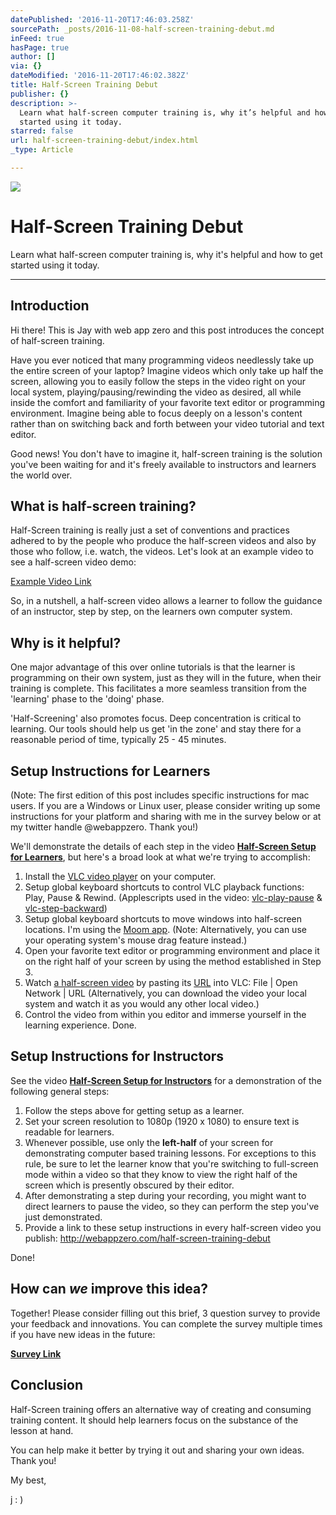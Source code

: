 ```yaml
---
datePublished: '2016-11-20T17:46:03.258Z'
sourcePath: _posts/2016-11-08-half-screen-training-debut.md
inFeed: true
hasPage: true
author: []
via: {}
dateModified: '2016-11-20T17:46:02.382Z'
title: Half-Screen Training Debut
publisher: {}
description: >-
  Learn what half-screen computer training is, why it’s helpful and how to get
  started using it today.
starred: false
url: half-screen-training-debut/index.html
_type: Article

---
```

![](https://the-grid-user-content.s3-us-west-2.amazonaws.com/b843e4bd-1857-4479-bf41-564ab4d74dc2.jpg)

# Half-Screen Training Debut

Learn what half-screen computer training is, why it's helpful and how to get started using it today.

---

## Introduction

Hi there! This is Jay with web app zero and this post introduces the concept of half-screen training.

Have you ever noticed that many programming videos needlessly take up the entire screen of your laptop? Imagine videos which only take up half the screen, allowing you to easily follow the steps in the video right on your local system, playing/pausing/rewinding the video as desired, all while inside the comfort and familiarity of your favorite text editor or programming environment. Imagine being able to focus deeply on a lesson's content rather than on switching back and forth between your video tutorial and text editor.

Good news! You don't have to imagine it, half-screen training is the solution you've been waiting for and it's freely available to instructors and learners the world over.

## What is half-screen training?

Half-Screen training is really just a set of conventions and practices adhered to by the people who produce the half-screen videos and also by those who follow, i.e. watch, the videos. Let's look at an example video to see a half-screen video demo:

[Example Video Link][0]

So, in a nutshell, a half-screen video allows a learner to follow the guidance of an instructor, step by step, on the learners own computer system.

## Why is it helpful?

One major advantage of this over online tutorials is that the learner is programming on their own system, just as they will in the future, when their training is complete. This facilitates a more seamless transition from the 'learning' phase to the 'doing' phase.

'Half-Screening' also promotes focus. Deep concentration is critical to learning. Our tools should help us get 'in the zone' and stay there for a reasonable period of time, typically 25 - 45 minutes.

## Setup Instructions for Learners

(Note: The first edition of this post includes specific instructions for mac users. If you are a Windows or Linux user, please consider writing up some instructions for your platform and sharing with me in the survey below or at my twitter handle @webappzero. Thank you!)

We'll demonstrate the details of each step in the video **[Half-Screen Setup for Learners][1]**, but here's a broad look at what we're trying to accomplish:

1. Install the [VLC video player][2] on your computer.
2. Setup global keyboard shortcuts to control VLC playback functions: Play, Pause & Rewind. (Applescripts used in the video: [vlc-play-pause][3] & [vlc-step-backward][4])
3. Setup global keyboard shortcuts to move windows into half-screen locations. I'm using the [Moom app][5]. (Note: Alternatively, you can use your operating system's mouse drag feature instead.)
4. Open your favorite text editor or programming environment and place it on the right half of your screen by using the method established in Step 3\.
5. Watch [a half-screen video][6] by pasting its [URL][7] into VLC: File | Open Network | URL (Alternatively, you can download the video your local system and watch it as you would any other local video.)
6. Control the video from within you editor and immerse yourself in the learning experience. Done.

## Setup Instructions for Instructors

See the video **[Half-Screen Setup for Instructors][8]** for a demonstration of the following general steps:

1. Follow the steps above for getting setup as a learner.
2. Set your screen resolution to 1080p (1920 x 1080) to ensure text is readable for learners.
3. Whenever possible, use only the **left-half** of your screen for demonstrating computer based training lessons. For exceptions to this rule, be sure to let the learner know that you're switching to full-screen mode within a video so that they know to view the right half of the screen which is presently obscured by their editor.
4. After demonstrating a step during your recording, you might want to direct learners to pause the video, so they can perform the step you've just demonstrated.
5. Provide a link to these setup instructions in every half-screen video you publish: http://webappzero.com/half-screen-training-debut

Done!

## How can _we_ improve this idea?

Together! Please consider filling out this brief, 3 question survey to provide your feedback and innovations. You can complete the survey multiple times if you have new ideas in the future:

**[Survey Link][9]**

## Conclusion

Half-Screen training offers an alternative way of creating and consuming training content. It should help learners focus on the substance of the lesson at hand.

You can help make it better by trying it out and sharing your own ideas. Thank you!

My best,

j : )

[0]: https://youtu.be/Qteu72H-vNU?t=1m5s "Half-Screen Training Introduction Video"
[1]: https://youtu.be/esflnA2Ts4w "Video: Half-Screen Setup for Learners"
[2]: https://www.videolan.org/vlc/index.html "VLC Video Player Homepage"
[3]: https://gist.github.com/webappzero/98a7fc22efdec8d4e1c4a7f3a19f9a6d "VLC Play Pause AppleScript"
[4]: https://gist.github.com/webappzero/983f4e1553efa6dafa22f2d0e8fd531e "VLC Step Backward AppleScript"
[5]: https://manytricks.com/moom/ "Moom"
[6]: https://youtu.be/umOFZ69iNmc "Sample Half-Screen Video"
[7]: http://foldoc.org/url "URL Definition"
[8]: https://youtu.be/CEAY5JDYZQQ "Video: Half-Screen Training for Instructors"
[9]: https://goo.gl/forms/1aEHNJOHwPHKlVYy1 "Half-Screen Survey"